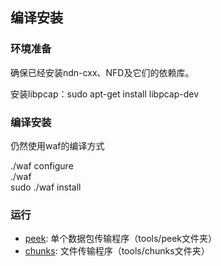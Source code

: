 ## 编译安装  
### 环境准备  
确保已经安装ndn-cxx、NFD及它们的依赖库。  

安装libpcap：sudo apt-get install libpcap-dev  

### 编译安装
仍然使用waf的编译方式

./waf configure  
./waf  
sudo ./waf install  


### 运行
* [peek](tools/peek): 单个数据包传输程序（tools/peek文件夹）
* [chunks](tools/chunks): 文件传输程序（tools/chunks文件夹）
